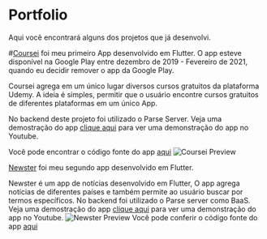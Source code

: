 # Portfolio

Aqui você encontrará alguns dos projetos que já desenvolvi.

#[Coursei](https://github.com/joaoarmando/coursei")
 foi meu primeiro App desenvolvido em Flutter. O app esteve disponível na Google Play entre dezembro de 2019 - Fevereiro de 2021, quando eu decidir remover o app da Google Play.

Coursei agrega em um único lugar diversos cursos gratuitos da plataforma Udemy. A ideia é simples, permitir que o usuário encontre cursos gratuitos de diferentes plataformas em um único App.

No backend deste projeto foi utilizado o Parse Server.
Veja uma demostração do app [clique aqui](https://youtu.be/nwaUMpdDMLE) para ver uma demonstração do app no Youtube.


Você pode encontrar o código fonte do app [aqui]("https://github.com/joaoarmando/coursei")
![Coursei Preview](https://user-images.githubusercontent.com/28633653/116960354-84db1200-ac76-11eb-843e-f2bb5d26445d.gif)






[Newster]("https://github.com/joaoarmando/newster") foi meu segundo app desenvolvido em Flutter. 

Newster é um app de notícias desenvolvido em Flutter, O app agrega notícias de diferentes países e também permite ao usuário buscar por termos específicos.
No backend foi utilizado o Parse server como BaaS.
Veja uma demostração do app [clique aqui](https://youtu.be/nwaUMpdDMLE) para ver uma demonstração do app no Youtube.
![Newster Preview](https://user-images.githubusercontent.com/28633653/116960649-6de8ef80-ac77-11eb-82c7-e1f7961a0616.gif)
Você pode conferir o código fonte do app [aqui]("https://github.com/joaoarmando/newster")




